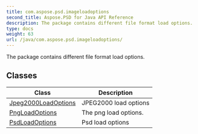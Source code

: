 ```yaml
---
title: com.aspose.psd.imageloadoptions
second_title: Aspose.PSD for Java API Reference
description: The package contains different file format load options.
type: docs
weight: 63
url: /java/com.aspose.psd.imageloadoptions/
---
```



The package contains different file format load options.


## Classes

| Class | Description |
| --- | --- |
| [Jpeg2000LoadOptions](../com.aspose.psd.imageloadoptions/jpeg2000loadoptions) | JPEG2000 load options |
| [PngLoadOptions](../com.aspose.psd.imageloadoptions/pngloadoptions) | The png load options. |
| [PsdLoadOptions](../com.aspose.psd.imageloadoptions/psdloadoptions) | Psd load options |
